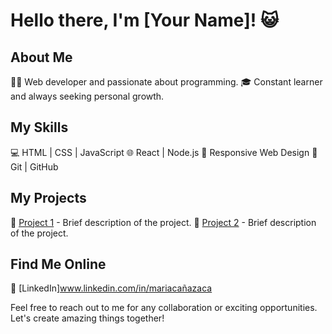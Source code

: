 # Hello there, I'm [Your Name]! 😺

## About Me

👩‍💻 Web developer and passionate about programming.
🎓 Constant learner and always seeking personal growth.

## My Skills

💻 HTML | CSS | JavaScript
🌐 React | Node.js
📱 Responsive Web Design
🔧 Git | GitHub

## My Projects

🚀 [Project 1](project-link) - Brief description of the project.
🌟 [Project 2](project-link) - Brief description of the project.

## Find Me Online

💼 [LinkedIn]www.linkedin.com/in/mariacañazaca 

Feel free to reach out to me for any collaboration or exciting opportunities. Let's create amazing things together!
